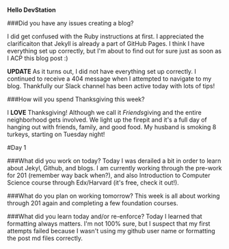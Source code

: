 **Hello DevStation**

###Did you have any issues creating a blog?

I did get confused with the Ruby instructions at first. I appreciated the clarificaiton that Jekyll is already a part of GitHub Pages. I think I have everything set up correctly, but I'm about to find out for sure just as soon as I ACP this blog post :)

**UPDATE**
As it turns out, I did not have everything set up correctly. I continued to receive a 404 message when I attempted to navigate to my blog. Thankfully our Slack channel has been active today with lots of tips!

###How will you spend Thanksgiving this week?

I **LOVE** Thanksgiving! Although we call it *Friends*giving and the entire neighborhood gets involved. We light up the firepit and it's a full day of hanging out with friends, family, and good food. My husband is smoking 8 turkeys, starting on Tuesday night!

#Day 1

###What did you work on today?
Today I was derailed a bit in order to learn about Jekyl, Github, and blogs. I am currently working through the pre-work for 201 (remember way back when?), and also Introduction to Computer Science course through Edx/Harvard (it's free, check it out!).

###What do you plan on working tomorrow?
This week is all about working through 201 again and completing a few foundation courses.

###What did you learn today and/or re-enforce?
Today I learned that formatting always matters. I'm not 100% sure, but I suspect that my first attempts failed because I wasn't using my github user name or formatting the post md files correctly.
